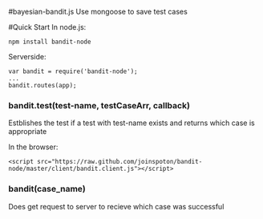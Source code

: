 #bayesian-bandit.js
Use mongoose to save test cases

#Quick Start
In node.js:

    npm install bandit-node

Serverside:

    var bandit = require('bandit-node');
    ...
    bandit.routes(app);

### bandit.test(test-name, testCaseArr, callback)
Estblishes the test if a test with test-name exists and returns which case is appropriate



In the browser:

    <script src="https://raw.github.com/joinspoton/bandit-node/master/client/bandit.client.js"></script>

### bandit(case_name)
Does get request to server to recieve which case was successful
